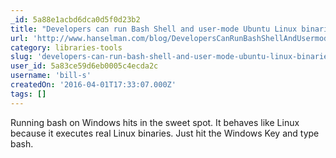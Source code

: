 ```yaml
---
_id: 5a88e1acbd6dca0d5f0d23b2
title: "Developers can run Bash Shell and user-mode Ubuntu Linux binaries on Windows 10"
url: 'http://www.hanselman.com/blog/DevelopersCanRunBashShellAndUsermodeUbuntuLinuxBinariesOnWindows10.aspx'
category: libraries-tools
slug: 'developers-can-run-bash-shell-and-user-mode-ubuntu-linux-binaries-on-windows-10'
user_id: 5a83ce59d6eb0005c4ecda2c
username: 'bill-s'
createdOn: '2016-04-01T17:33:07.000Z'
tags: []
---
```


Running bash on Windows hits in the sweet spot. It behaves like Linux because it executes real Linux binaries. Just hit the Windows Key and type bash.
